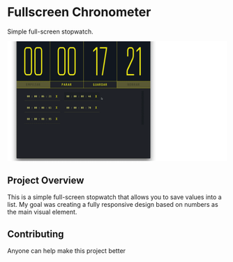 # Fullscreen Chronometer
Simple full-screen stopwatch.

[![Preview](img/video_chrono.gif)](img/video_chrono.gif)

## Project Overview
This is a simple full-screen stopwatch that allows you to save values into a list. My goal was creating a fully responsive design based on numbers as the main visual element.

## Contributing
Anyone can help make this project better 
